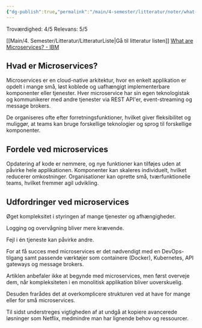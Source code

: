```yaml
---
{"dg-publish":true,"permalink":"/main/4-semester/litteratur/noter/what-are-microservices-ibm/","title":"What Are Microsevices - IBM","hide":true,"created":"2024-08-16T13:25:37.719+02:00"}
---
```


Troværdighed: 4/5
Relevans: 5/5

[[Main/4. Semester/Litteratur/LitteraturListe\|Gå til litteratur listen]]
[What are Microservices? - IBM](https://www.ibm.com/topics/microservices)

## Hvad er Microservices?

Microservices er en cloud-native arkitektur, hvor en enkelt applikation er
opdelt i mange små, løst koblede og uafhængigt implementerbare komponenter
eller tjenester. Hver microservice har sin egen teknologistak og kommunikerer
med andre tjenester via REST API'er, event-streaming og message brokers.

De organiseres ofte efter forretningsfunktioner, hvilket giver fleksibilitet
og muliggør, at teams kan bruge forskellige teknologier og sprog til
forskellige komponenter.

## Fordele ved microservices

Opdatering af kode er nemmere, og nye funktioner kan tilføjes uden at påvirke
hele applikationen.
Komponenter kan skaleres individuelt, hvilket reducerer omkostninger.
Organisationer kan oprette små, tværfunktionelle teams, hvilket fremmer agil udvikling.

## Udfordringer ved microservices

Øget kompleksitet i styringen af mange tjenester og afhængigheder.

Logging og overvågning bliver mere krævende.

Fejl i én tjeneste kan påvirke andre.

For at få succes med microservices er det nødvendigt med en DevOps-tilgang
samt passende værktøjer som containere (Docker), Kubernetes, API gateways
og message brokers.

Artiklen anbefaler ikke at begynde med microservices, men først overveje dem,
når kompleksiteten i en monolitisk applikation bliver uoverskuelig.

Desuden frarådes det at overkomplicere strukturen ved at have for mange eller for
små microservices.

Til sidst understreges vigtigheden af at undgå at kopiere avancerede løsninger
som Netflix, medmindre man har lignende behov og ressourcer.
